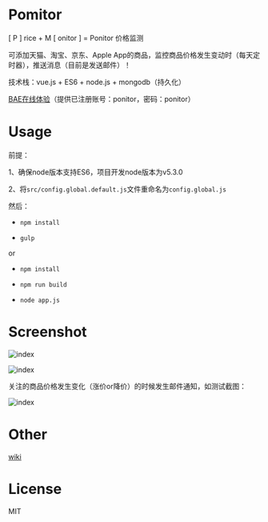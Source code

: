 # Pomitor

[ P ] rice + M [ onitor ] = Ponitor 价格监测

可添加天猫、淘宝、京东、Apple App的商品，监控商品价格发生变动时（每天定时器），推送消息（目前是发送邮件）！

技术栈：vue.js + ES6 + node.js + mongodb（持久化）

[BAE在线体验](http://ponitor.duapp.com/)（提供已注册账号：ponitor，密码：ponitor）


# Usage

前提：

1、确保node版本支持ES6，项目开发node版本为v5.3.0

2、将`src/config.global.default.js`文件重命名为`config.global.js`

然后：

- `npm install`

- `gulp`

or

- `npm install`

- `npm run build`

- `node app.js`


# Screenshot

![index](https://raw.githubusercontent.com/giscafer/Ponitor/master/wiki/index_preview.png)

![index](https://raw.githubusercontent.com/giscafer/Ponitor/master/wiki/goodlist_preview.png)

关注的商品价格发生变化（涨价or降价）的时候发生邮件通知，如测试截图：

![index](https://raw.githubusercontent.com/giscafer/Ponitor/master/wiki/email-sample.png)

# Other

[wiki](https://github.com/giscafer/Ponitor/wiki)


# License

MIT
